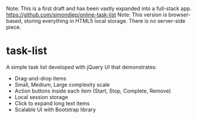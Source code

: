 Note: This is a first draft and has been vastly expanded into a full-stack app.  https://github.com/simondiep/online-task-list
Note: This version is browser-based, storing everything in HTML5 local storage.  There is no server-side piece.

task-list
=========

A simple task list developed with jQuery UI that demonstrates:
 - Drag-and-drop items
 - Small, Medium, Large complexity scale
 - Action buttons inside each item (Start, Stop, Complete, Remove)
 - Local session storage
 - Click to expand long text items
 - Scalable UI with Bootstrap library
